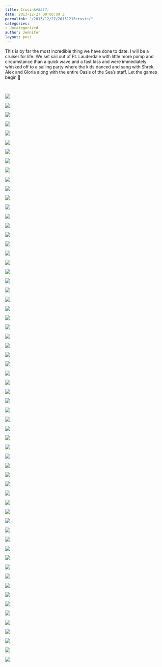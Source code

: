 ```yaml
---
title: Crusin&#8217;
date: 2013-12-27 00:00:00 Z
permalink: "/2013/12/27/20131215crusin/"
categories:
- Uncategorized
author: Jennifer
layout: post
---
```


This is by far the most incredible thing we have done to date. I will be a cruiser for life. We set sail out of Ft. Lauderdale with little more pomp and circumstance than a quick wave and a fast kiss and were immediately whisked off to a sailing party where the kids danced and sang with Shrek, Alex and Gloria along with the entire Oasis of the Sea&#8217;s staff. Let the games begin 🙂

&nbsp;

<div class="image-gallery-wrapper">
  <p>
    <img src="http://static1.squarespace.com/static/50db6bb3e4b015296cd43789/50dfa5b1e4b0dc6320e0b5ea/52bb4571e4b0d918c034319b/1430547598766/DSC00689.JPG" />
  </p>

  <p>
    <img src="http://static1.squarespace.com/static/50db6bb3e4b015296cd43789/50dfa5b1e4b0dc6320e0b5ea/52bb42ede4b091175450f8e4/1430547599053/DSC00599.JPG" />
  </p>

  <p>
    <img src="http://static1.squarespace.com/static/50db6bb3e4b015296cd43789/50dfa5b1e4b0dc6320e0b5ea/52bb42e4e4b091175450f8db/1430547595717/DSC00598.JPG" />
  </p>

  <p>
    <img src="http://static1.squarespace.com/static/50db6bb3e4b015296cd43789/50dfa5b1e4b0dc6320e0b5ea/52bb44d5e4b0d9c93d4f1e61/1430547604496/DSC00659.JPG" />
  </p>

  <p>
    <img src="http://static1.squarespace.com/static/50db6bb3e4b015296cd43789/50dfa5b1e4b0dc6320e0b5ea/52bb43bce4b091175450f939/1430547630754/DSC00618.JPG" />
  </p>

  <p>
    <img src="http://static1.squarespace.com/static/50db6bb3e4b015296cd43789/50dfa5b1e4b0dc6320e0b5ea/52bb441fe4b02ffea758dec5/1430547589635/DSC00639.JPG" />
  </p>

  <p>
    <img src="/teamelam/assets/images/Crusinand-8217/2013-12-18+07.16.27.jpg" />
  </p>

  <p>
    <img src="http://static1.squarespace.com/static/50db6bb3e4b015296cd43789/50dfa5b1e4b0dc6320e0b5ea/52bb4456e4b0d9c93d4f1e37/1430547596612/DSC00644.JPG" />
  </p>

  <p>
    <img src="http://static1.squarespace.com/static/50db6bb3e4b015296cd43789/50dfa5b1e4b0dc6320e0b5ea/52bb448fe4b0d9c93d4f1e4b/1430547654619/DSC00648.JPG" />
  </p>

  <p>
    <img src="http://static1.squarespace.com/static/50db6bb3e4b015296cd43789/50dfa5b1e4b0dc6320e0b5ea/52bb446de4b0d9c93d4f1e3b/1430547661114/DSC00645.JPG" />
  </p>

  <p>
    <img src="http://static1.squarespace.com/static/50db6bb3e4b015296cd43789/50dfa5b1e4b0dc6320e0b5ea/52bb4484e4b0d9c93d4f1e46/1430547686490/DSC00647.JPG" />
  </p>

  <p>
    <img src="http://static1.squarespace.com/static/50db6bb3e4b015296cd43789/50dfa5b1e4b0dc6320e0b5ea/52bb4497e4b0d9c93d4f1e52/1430547635356/DSC00650.JPG" />
  </p>

  <p>
    <img src="http://static1.squarespace.com/static/50db6bb3e4b015296cd43789/50dfa5b1e4b0dc6320e0b5ea/52bb44b0e4b0d9c93d4f1e58/1430547676420/DSC00657.JPG" />
  </p>

  <p>
    <img src="http://static1.squarespace.com/static/50db6bb3e4b015296cd43789/50dfa5b1e4b0dc6320e0b5ea/52bb4590e4b0d918c03431aa/1430547661257/DSC00692.JPG" />
  </p>

  <p>
    <img src="http://static1.squarespace.com/static/50db6bb3e4b015296cd43789/50dfa5b1e4b0dc6320e0b5ea/52bb45cbe4b0d918c03431c0/1430547608680/DSC00694.JPG" />
  </p>

  <p>
    <img src="http://static1.squarespace.com/static/50db6bb3e4b015296cd43789/50dfa5b1e4b0dc6320e0b5ea/52bb45e4e4b0d918c03431c6/1430547610720/DSC00698.JPG" />
  </p>

  <p>
    <img src="http://static1.squarespace.com/static/50db6bb3e4b015296cd43789/50dfa5b1e4b0dc6320e0b5ea/52bb45eee4b0d918c03431cd/1430547674912/DSC00699.JPG" />
  </p>

  <p>
    <img src="/teamelam/assets/images/Crusinand-8217/2013-12-19+12.36.03.jpg" />
  </p>

  <p>
    <img src="http://static1.squarespace.com/static/50db6bb3e4b015296cd43789/50dfa5b1e4b0dc6320e0b5ea/52bb4616e4b0d918c03431d6/1430547629847/DSC00704.JPG" />
  </p>

  <p>
    <img src="http://static1.squarespace.com/static/50db6bb3e4b015296cd43789/50dfa5b1e4b0dc6320e0b5ea/52bda35be4b091175452154b/1430547646757/DSC00705.JPG" />
  </p>

  <p>
    <img src="/teamelam/assets/images/Crusinand-8217/2013-12-20+12.54.48.jpg" />
  </p>

  <p>
    <img src="/teamelam/assets/images/Crusinand-8217/2013-12-20+12.53.11.jpg" />
  </p>

  <p>
    <img src="/teamelam/assets/images/Crusinand-8217/2013-12-20+12.52.53.jpg" />
  </p>

  <p>
    <img src="/teamelam/assets/images/Crusinand-8217/2013-12-20+12.52.26.jpg" />
  </p>

  <p>
    <img src="/teamelam/assets/images/Crusinand-8217/2013-12-20+15.13.43.jpg" />
  </p>

  <p>
    <img src="/teamelam/assets/images/Crusinand-8217/2013-12-20+15.13.37.jpg" />
  </p>

  <p>
    <img src="http://static1.squarespace.com/static/50db6bb3e4b015296cd43789/50dfa5b1e4b0dc6320e0b5ea/52bb464ae4b0d918c03431e5/1430547651537/DSC00715.JPG" />
  </p>

  <p>
    <img src="http://static1.squarespace.com/static/50db6bb3e4b015296cd43789/50dfa5b1e4b0dc6320e0b5ea/52bb4690e4b0d918c034320f/1388170725919/DSC00723.JPG" />
  </p>

  <p>
    <img src="http://static1.squarespace.com/static/50db6bb3e4b015296cd43789/50dfa5b1e4b0dc6320e0b5ea/52bb465de4b0d918c03431eb/1388170877441/DSC00716.JPG" />
  </p>

  <p>
    <img src="/teamelam/assets/images/Crusinand-8217/2013-12-19+18.21.26.jpg" />
  </p>

  <p>
    <img src="http://static1.squarespace.com/static/50db6bb3e4b015296cd43789/50dfa5b1e4b0dc6320e0b5ea/52bb4683e4b0d918c0343209/1430547671002/DSC00719.JPG" />
  </p>

  <p>
    <img src="/teamelam/assets/images/Crusinand-8217/2013-12-19+18.23.22.jpg" />
  </p>

  <p>
    <img src="http://static1.squarespace.com/static/50db6bb3e4b015296cd43789/50dfa5b1e4b0dc6320e0b5ea/52bb46a2e4b02ffea758dfd0/1388171452379/DSC00729.JPG" />
  </p>

  <p>
    <img src="http://static1.squarespace.com/static/50db6bb3e4b015296cd43789/50dfa5b1e4b0dc6320e0b5ea/52bb4697e4b0d918c0343213/1388171398759/DSC00726.JPG" />
  </p>

  <p>
    <img src="http://static1.squarespace.com/static/50db6bb3e4b015296cd43789/50dfa5b1e4b0dc6320e0b5ea/52bb467ae4b0d918c03431fd/1430547633372/DSC00720.JPG" />
  </p>

  <p>
    <img src="/teamelam/assets/images/Crusinand-8217/2013-12-19+18.23.15.jpg" />
  </p>

  <p>
    <img src="/teamelam/assets/images/Crusinand-8217/2013-12-19+18.23.08.jpg" />
  </p>

  <p>
    <img src="/teamelam/assets/images/Crusinand-8217/2013-12-19+16.51.23.jpg" />
  </p>

  <p>
    <img src="/teamelam/assets/images/Crusinand-8217/2013-12-19+16.51.12.jpg" />
  </p>

  <p>
    <img src="/teamelam/assets/images/Crusinand-8217/2013-12-19+16.17.47.jpg" />
  </p>

  <p>
    <img src="/teamelam/assets/images/Crusinand-8217/2013-12-19+16.51.03.jpg" />
  </p>

  <p>
    <img src="/teamelam/assets/images/Crusinand-8217/2013-12-19+16.50.54.jpg" />
  </p>

  <p>
    <img src="/teamelam/assets/images/Crusinand-8217/2013-12-18+19.36.02.jpg" />
  </p>

  <p>
    <img src="/teamelam/assets/images/Crusinand-8217/2013-12-14+17.08.59.jpg" />
  </p>

  <p>
    <img src="/teamelam/assets/images/Crusinand-8217/2013-12-18+19.06.02.jpg" />
  </p>

  <p>
    <img src="/teamelam/assets/images/Crusinand-8217/2013-12-14+17.09.46.jpg" />
  </p>

  <p>
    <img src="/teamelam/assets/images/Crusinand-8217/2013-12-19+15.56.18.jpg" />
  </p>

  <p>
    <img src="/teamelam/assets/images/Crusinand-8217/2013-12-18+19.05.33.jpg" />
  </p>

  <p>
    <img src="/teamelam/assets/images/Crusinand-8217/2013-12-18+17.57.03.jpg" />
  </p>

  <p>
    <img src="/teamelam/assets/images/Crusinand-8217/2013-12-18+15.52.57.jpg" />
  </p>

  <p>
    <img src="/teamelam/assets/images/Crusinand-8217/2013-12-18+14.56.43.jpg" />
  </p>

  <p>
    <img src="/teamelam/assets/images/Crusinand-8217/2013-12-17+10.15.14.jpg" />
  </p>

  <p>
    <img src="/teamelam/assets/images/Crusinand-8217/2013-12-14+18.01.32.jpg" />
  </p>

  <p>
    <img src="/teamelam/assets/images/Crusinand-8217/2013-12-14+18.01.29.jpg" />
  </p>

  <p>
    <img src="/teamelam/assets/images/Crusinand-8217/2013-12-14+18.01.09.jpg" />
  </p>

  <p>
    <img src="/teamelam/assets/images/Crusinand-8217/2013-12-14+17.33.19.jpg" />
  </p>

  <p>
    <img src="/teamelam/assets/images/Crusinand-8217/2013-12-14+11.35.30.jpg" />
  </p>

  <p>
    <img src="http://static1.squarespace.com/static/50db6bb3e4b015296cd43789/50dfa5b1e4b0dc6320e0b5ea/52bda2ece4b013dbd6fcc328/1430547674138/DSC00596.JPG" />
  </p>

  <p>
    <img src="http://static1.squarespace.com/static/50db6bb3e4b015296cd43789/50dfa5b1e4b0dc6320e0b5ea/52bda37de4b091175452155d/1430547674628/DSC00711.JPG" />
  </p>

  <p>
    <img src="http://static1.squarespace.com/static/50db6bb3e4b015296cd43789/50dfa5b1e4b0dc6320e0b5ea/52bda385e4b0911754521564/1430547641362/DSC00712.JPG" />
  </p>

  <p>
    <img src="http://static1.squarespace.com/static/50db6bb3e4b015296cd43789/50dfa5b1e4b0dc6320e0b5ea/52bda38ee4b091175452156a/1388236317093/DSC00714.JPG" />
  </p>

  <p>
    <img src="http://static1.squarespace.com/static/50db6bb3e4b015296cd43789/50dfa5b1e4b0dc6320e0b5ea/52bda2f7e4b013dbd6fcc32d/1430547639837/DSC00581.JPG" />
  </p>
</div>
